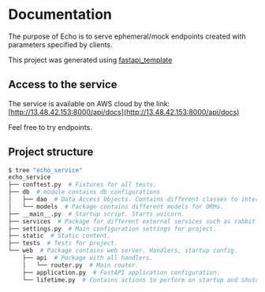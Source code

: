 #  Documentation
The purpose of Echo is to serve ephemeral/mock endpoints created with parameters specified by clients.

This project was generated using [fastapi_template](https://github.com/s3rius/FastAPI-template)
## Access to the service
The service is available on AWS cloud by the link: [http://13.48.42.153:8000/api/docs](http://13.48.42.153:8000/api/docs)

Feel free to try endpoints.

## Project structure

```bash
$ tree "echo_service"
echo_service
├── conftest.py  # Fixtures for all tests.
├── db  # module contains db configurations
│   ├── dao  # Data Access Objects. Contains different classes to interact with database.
│   └── models  # Package contains different models for ORMs.
├── __main__.py  # Startup script. Starts uvicorn.
├── services  # Package for different external services such as rabbit or redis etc.
├── settings.py  # Main configuration settings for project.
├── static  # Static content.
├── tests  # Tests for project.
└── web  # Package contains web server. Handlers, startup config.
    ├── api  # Package with all handlers.
    │   └── router.py  # Main router.
    ├── application.py  # FastAPI application configuration.
    └── lifetime.py  # Contains actions to perform on startup and shutdown.
```
